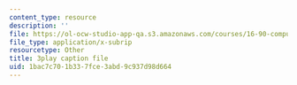 ```yaml
---
content_type: resource
description: ''
file: https://ol-ocw-studio-app-qa.s3.amazonaws.com/courses/16-90-computational-methods-in-aerospace-engineering-spring-2014/1bac7c701b337fce3abd9c937d98d664_FAKkYN2k_uk.srt
file_type: application/x-subrip
resourcetype: Other
title: 3play caption file
uid: 1bac7c70-1b33-7fce-3abd-9c937d98d664
---
```

